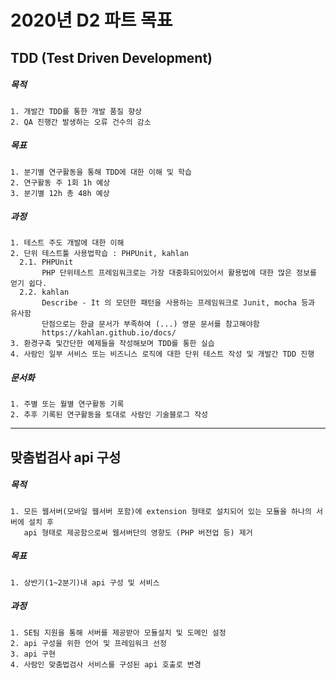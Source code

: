 2020년 D2 파트 목표
==============================


## TDD (Test Driven Development)

##### 목적
    1. 개발간 TDD를 통한 개발 품질 향상
    2. QA 진행간 발생하는 오류 건수의 감소
  
##### 목표
    1. 분기별 연구활동을 통해 TDD에 대한 이해 및 학습
    2. 연구활동 주 1회 1h 예상
    3. 분기별 12h 총 48h 예상
  
##### 과정
    1. 테스트 주도 개발에 대한 이해
    2. 단위 테스트툴 사용법학습 : PHPUnit, kahlan
      2.1. PHPUnit
           PHP 단위테스트 프레임워크로는 가장 대중화되어있어서 활용법에 대한 많은 정보를 얻기 쉽다.
      2.2. kahlan
           Describe - It 의 모던한 패턴을 사용하는 프레임워크로 Junit, mocha 등과 유사함
           단점으로는 한글 문서가 부족하여 (...) 영문 문서를 참고해야함
           https://kahlan.github.io/docs/
    3. 환경구축 및간단한 예제들을 작성해보며 TDD를 통한 실습
    4. 사람인 일부 서비스 또는 비즈니스 로직에 대한 단위 테스트 작성 및 개발간 TDD 진행
       
##### 문서화
    1. 주별 또는 월별 연구활동 기록
    2. 추후 기록된 연구활동을 토대로 사람인 기술블로그 작성

***
## 맞춤법검사 api 구성

##### 목적
    1. 모든 웹서버(모바일 웹서버 포함)에 extension 형태로 설치되어 있는 모듈을 하나의 서버에 설치 후 
       api 형태로 제공함으로써 웹서버단의 영향도 (PHP 버전업 등) 제거
    
##### 목표
    1. 상반기(1~2분기)내 api 구성 및 서비스
    
##### 과정
    1. SE팀 지원을 통해 서버를 제공받아 모듈설치 및 도메인 설정
    2. api 구성을 위한 언어 및 프레임워크 선정
    3. api 구현 
    4. 사람인 맞춤법검사 서비스를 구성된 api 호출로 변경
    
